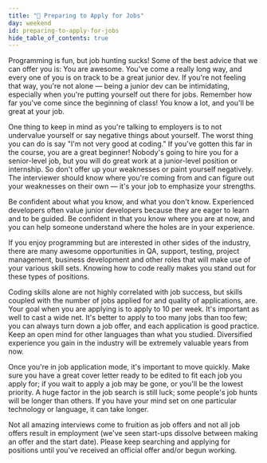```yaml
---
title: "📓 Preparing to Apply for Jobs"
day: weekend
id: preparing-to-apply-for-jobs
hide_table_of_contents: true
---
```


Programming is fun, but job hunting sucks! Some of the best advice that we can offer you is: You are awesome. You've come a really long way, and every one of you is on track to be a great junior dev. If you're not feeling that way, you're not alone — being a junior dev can be intimidating, especially when you're putting yourself out there for jobs. Remember how far you've come since the beginning of class! You know a lot, and you'll be great at your job.

One thing to keep in mind as you're talking to employers is to not undervalue yourself or say negative things about yourself. The worst thing you can do is say "I'm not very good at coding." If you've gotten this far in the course, you are a great beginner! Nobody's going to hire you for a senior-level job, but you will do great work at a junior-level position or internship. So don't offer up your weaknesses or paint yourself negatively. The interviewer should know where you're coming from and can figure out your weaknesses on their own — it's your job to emphasize your strengths.

Be confident about what you know, and what you don't know. Experienced developers often value junior developers because they are eager to learn and to be guided. Be confident in that you know where you are at now, and you can help someone understand where the holes are in your experience.

If you enjoy programming but are interested in other sides of the industry, there are many awesome opportunities in QA, support, testing, project management, business development and other roles that will make use of your various skill sets. Knowing how to code really makes you stand out for these types of positions.

Coding skills alone are not highly correlated with job success, but skills coupled with the number of jobs applied for and quality of applications, are. Your goal when you are applying is to apply to 10 per week. It's important as well to cast a wide net. It's better to apply to too many jobs than too few; you can always turn down a job offer, and each application is good practice. Keep an open mind for other languages than what you studied. Diversified experience you gain in the industry will be extremely valuable years from now. 

Once you're in job application mode, it's important to move quickly. Make sure you have a great cover letter ready to be edited to fit each job you apply for; if you wait to apply a job may be gone, or you'll be the lowest priority.  A huge factor in the job search is still luck; some people's job hunts will be longer than others. If you have your mind set on one particular technology or language, it can take longer.

Not all amazing interviews come to fruition as job offers and not all job offers result in employment (we've seen start-ups dissolve between making an offer and the start date). Please keep searching and applying for positions until you've received an official offer and/or begun working.
